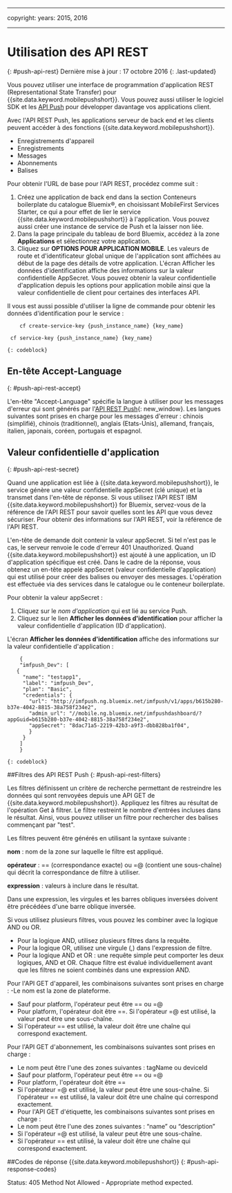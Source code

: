 ﻿---

copyright:
 years: 2015, 2016

---

# Utilisation des API REST
{: #push-api-rest}
Dernière mise à jour : 17 octobre 2016
{: .last-updated}

Vous pouvez utiliser une interface de programmation d'application REST (Representational State Transfer) pour {{site.data.keyword.mobilepushshort}}. Vous pouvez aussi utiliser le logiciel SDK et les [API Push](https://mobile.{DomainName}/imfpush/) pour développer davantage vos applications client.

Avec l'API REST Push, les applications serveur de back end et les clients peuvent accéder à des fonctions {{site.data.keyword.mobilepushshort}}.

- Enregistrements d'appareil
- Enregistrements
- Messages
- Abonnements
- Balises

Pour obtenir l'URL de base pour l'API REST, procédez comme suit :

1. Créez une application de back end dans la section Conteneurs boilerplate du catalogue Bluemix®, en choisissant MobileFirst Services Starter, ce qui a pour effet de lier le service {{site.data.keyword.mobilepushshort}} à l'application. Vous pouvez aussi créer une instance de service de Push et la laisser non liée. 
1. Dans la page principale du tableau de bord Bluemix, accédez à la zone **Applications** et sélectionnez votre application.
3. Cliquez sur **OPTIONS POUR APPLICATION MOBILE**. Les valeurs de route et d'identificateur global unique de l'application sont affichées au début de la page des détails de votre application. L'écran Afficher les données d'identification affiche des informations sur la valeur confidentielle AppSecret. Vous pouvez obtenir la valeur confidentielle d'application depuis les options pour application mobile ainsi que la valeur confidentielle de client pour certaines des interfaces API.

Il vous est aussi possible d'utiliser la ligne de commande pour obtenir les données d'identification pour le service :

```
    cf create-service-key {push_instance_name} {key_name}

 cf service-key {push_instance_name} {key_name}
```
	{: codeblock}

## En-tête Accept-Language
{: #push-api-rest-accept}

L'en-tête "Accept-Language" spécifie la langue à utiliser pour les messages d'erreur qui sont générés par l'[API REST Push](https://mobile.{DomainName}/imfpush/){: new_window}. Les langues suivantes sont prises en charge pour les messages d'erreur : chinois (simplifié), chinois (traditionnel), anglais (Etats-Unis), allemand, français, italien, japonais, coréen, portugais et espagnol.

## Valeur confidentielle d'application 
{: #push-api-rest-secret}

Quand une application est liée à {{site.data.keyword.mobilepushshort}}, le service génère une valeur confidentielle appSecret (clé unique) et la transmet dans l'en-tête de réponse. Si vous utilisez l'API REST IBM {{site.data.keyword.mobilepushshort}} for Bluemix, servez-vous de la référence de l'API REST pour savoir quelles sont les API que vous devez sécuriser. Pour obtenir des informations sur l'API REST, voir la référence de l'API REST.

L'en-tête de demande doit contenir la valeur appSecret. Si tel n'est pas le cas, le serveur renvoie le code d'erreur 401 Unauthorized. Quand {{site.data.keyword.mobilepushshort}} est ajouté à une application, un ID d'application spécifique est créé. Dans le cadre de la réponse, vous obtenez un en-tête appelé appSecret (valeur confidentielle d'application) qui est utilisé pour créer des balises ou envoyer des messages. L'opération est effectuée via des services dans le catalogue ou le conteneur boilerplate.

Pour obtenir la valeur appSecret :

1. Cliquez sur le *nom d'application* qui est lié au service Push.
2. Cliquez sur le lien **Afficher les données d'identification** pour afficher la valeur confidentielle d'application (ID d'application).

L'écran **Afficher les données d'identification** affiche des informations sur la valeur confidentielle d'application :
```
	{
    "imfpush_Dev": [
   {
     "name": "testapp1",
     "label": "imfpush_Dev",
     "plan": "Basic",
     "credentials": {
       "url": "http://imfpush.ng.bluemix.net/imfpush/v1/apps/b615b280-b37e-4042-8815-38a758f234e2",
       "admin_url": "//mobile.ng.bluemix.net/imfpushdashboard/?appGuid=b615b280-b37e-4042-8815-38a758f234e2",
       "appSecret": "8dac71a5-2219-42b3-a9f3-dbb828ba1f04",
       }
     }
    ]
    }
```
	{: codeblock} 


##Filtres des API REST Push
{: #push-api-rest-filters}

Les filtres définissent un critère de recherche permettant de restreindre les données qui sont renvoyées depuis une API GET de {{site.data.keyword.mobilepushshort}}. Appliquez les filtres au résultat de l'opération Get à filtrer. Le filtre restreint le nombre d'entrées incluses dans le résultat. Ainsi, vous pouvez utiliser un filtre pour rechercher des balises commençant par "test". 

Les filtres peuvent être générés en utilisant la syntaxe suivante :

**nom** : nom de la zone sur laquelle le filtre est appliqué.

**opérateur** : == (correspondance exacte) ou =@ (contient une sous-chaîne) qui décrit la correspondance de filtre à utiliser.

**expression** : valeurs à inclure dans le résultat.

Dans une expression, les virgules et les barres obliques inversées doivent être précédées d'une barre oblique inversée.

Si vous utilisez plusieurs filtres, vous pouvez les combiner avec la logique AND ou OR.

- Pour la logique AND, utilisez plusieurs filtres dans la requête.
- Pour la logique OR, utilisez une virgule (,) dans l'expression de filtre.
- Pour la logique AND et OR : une requête simple peut comporter les deux logiques, AND et OR. Chaque filtre est évalué individuellement avant que les filtres ne soient combinés dans une expression AND.

Pour l'API GET d'appareil, les combinaisons suivantes sont prises en charge :
-Le nom est la zone de plateforme.
- Sauf pour platform, l'opérateur peut être == ou =@
- Pour platform, l'opérateur doit être ==. Si l'opérateur =@ est utilisé, la valeur peut être une sous-chaîne.
- Si l'opérateur == est utilisé, la valeur doit être une chaîne qui correspond exactement.

Pour l'API GET d'abonnement, les combinaisons suivantes sont prises en charge :

- Le nom peut être l'une des zones suivantes : tagName ou deviceId
- Sauf pour platform, l'opérateur peut être == ou =@
- Pour platform, l'opérateur doit être ==
- Si l'opérateur =@ est utilisé, la valeur peut être une sous-chaîne. Si l'opérateur == est utilisé, la valeur doit être une chaîne qui correspond exactement.
- Pour l'API GET d'étiquette, les combinaisons suivantes sont prises en charge :
- Le nom peut être l'une des zones suivantes : “name” ou “description”
- Si l'opérateur =@ est utilisé, la valeur peut être une sous-chaîne.
- Si l'opérateur == est utilisé, la valeur doit être une chaîne qui correspond exactement.


##Codes de réponse {{site.data.keyword.mobilepushshort}}
{: #push-api-response-codes}

Status: 405 Method Not Allowed - Appropriate method expected.
